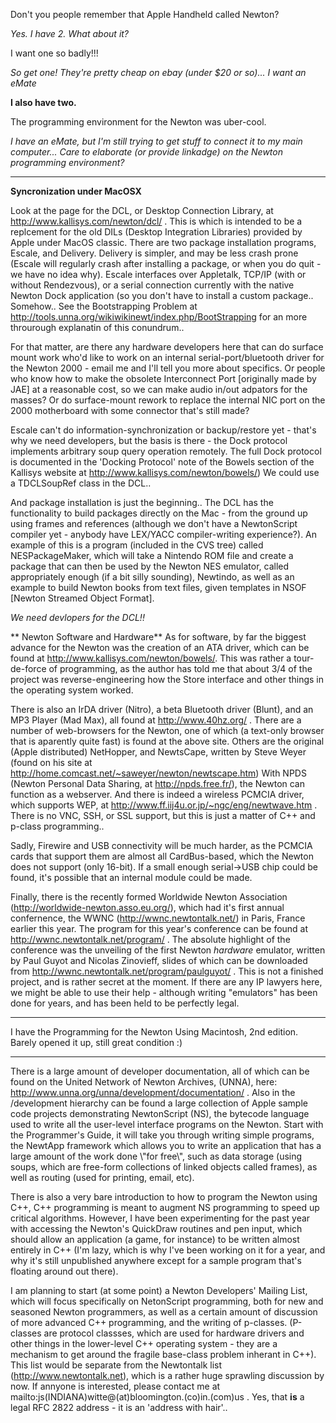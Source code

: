 

Don't you people remember that Apple Handheld called Newton?

*Yes. I have 2. What about it?*

I want one so badly!!! 

*So get one! They're pretty cheap on ebay (under $20 or so)... I want an eMate*

**I also have two.**

The programming environment for the Newton was uber-cool.

*I have an eMate, but I'm still trying to get stuff to connect it to my main computer... Care to elaborate (or provide linkadge) on the Newton programming environment?*

----

 **Syncronization under MacOSX**

  Look at the page for the DCL, or Desktop Connection Library, at  http://www.kallisys.com/newton/dcl/ .  This is which is intended to be a replcement for the old DILs (Desktop Integration Libraries) provided by Apple under MacOS classic.  There are two package installation programs, Escale, and Delivery.  Delivery is simpler, and may be less crash prone (Escale will regularly crash after installing a package, or when you do quit - we have no idea why).  Escale interfaces over Appletalk, TCP/IP (with or without Rendezvous), or a serial connection currently with the native Newton Dock application (so you don't have to install a custom package..  Somehow..  See the Bootstrapping Problem at http://tools.unna.org/wikiwikinewt/index.php/BootStrapping for an more throurough explanatin of this conundrum..

  For that matter, are there any hardware developers here that can do surface mount work who'd like to work on an internal serial-port/bluetooth driver for the Newton 2000 - email me and I'll tell you more about specifics.  Or people who know how to make the obsolete Interconnect Port [originally made by JAE] at a reasonable cost, so we can make audio in/out adpators for the masses?  Or do surface-mount rework to replace the internal NIC port on the 2000 motherboard with some connector that's still made?

  Escale can't do information-synchronization or backup/restore yet - that's why we need developers, but the basis is there - the Dock protocol implements arbitrary soup query operation remotely.  The full Dock protocol is documented in the 'Docking Protocol' note of the Bowels section of the Kallisys website at http://www.kallisys.com/newton/bowels/)  We could use a TDCLSoupRef class in the DCL..

  And package installation is just the beginning..  The DCL has the functionality to build packages directly on the Mac - from the ground up using frames and references (although we don't have a NewtonScript compiler yet - anybody have LEX/YACC compiler-writing experience?).  An example of this is a program (included in the CVS tree) called NESPackageMaker, which will take a Nintendo ROM file and create a package that can then be used by the Newton NES emulator, called appropriately enough (if a bit silly sounding), Newtindo, as well as an example to build Newton books from text files, given templates in NSOF [Newton Streamed Object Format].

  *We need devlopers for the DCL!!*

 ** Newton Software and Hardware**
  As for software, by far the biggest advance for the Newton was the creation of an ATA driver, which can be found at http://www.kallisys.com/newton/bowels/.  This was rather a tour-de-force of programming, as the author has told me that about 3/4 of the project was reverse-engineering how the Store interface and other things in the operating system worked.

  There is also an IrDA driver (Nitro), a beta Bluetooth driver (Blunt), and an MP3 Player (Mad Max), all found at http://www.40hz.org/ .  There are a number of web-browsers for the Newton, one of which (a text-only browser that is aparently quite fast) is found at the above site.  Others are the original (Apple distributed) NetHopper, and NewtsCape, written by Steve Weyer (found on his site at http://home.comcast.net/~saweyer/newton/newtscape.htm)  With NPDS (Newton Personal Data Sharing, at http://npds.free.fr/), the Newton can function as a webserver.  And there is indeed a wireless PCMCIA driver, which supports WEP, at http://www.ff.iij4u.or.jp/~ngc/eng/newtwave.htm .  There is no VNC, SSH, or SSL support, but this is just a matter of C++ and p-class programming..

  Sadly, Firewire and USB connectivity will be much harder, as the PCMCIA cards that support them are almost all CardBus-based, which the Newton does not support (only 16-bit).  If a small enough serial->USB chip could be found, it's possible that an internal module could be made.

  Finally, there is the recently formed Worldwide Newton Association (http://worldwide-newton.asso.eu.org/), which had it's first annual confernence, the WWNC (http://wwnc.newtontalk.net/) in Paris, France earlier this year.  The program for this year's conference can be found at http://wwnc.newtontalk.net/program/ .  The absolute highlight of the conference was the unveiling of the first Newton *hardware* emulator, written by Paul Guyot and Nicolas Zinovieff, slides of which can be downloaded from http://wwnc.newtontalk.net/program/paulguyot/ .  This is not a finished project, and is rather secret at the moment.  If there are any IP lawyers here, we might be able to use their help - although writing "emulators" has been done for years, and has been held to be perfectly legal.

----

I have the Programming for the Newton Using Macintosh, 2nd edition. Barely opened it up, still great condition :)

----

  There is a large amount of developer documentation, all of which can be found on the United Network of Newton Archives, (UNNA), here: http://www.unna.org/unna/development/documentation/ .  Also in the /development hierarchy can be found a large collection of Apple sample code projects demonstrating NewtonScript (NS), the bytecode language used to write all the user-level interface programs on the Newton.  Start with the Programmer's Guide, it will take you through writing simple programs, the NewtApp framework which allows you to write an application that has a large amount of the work done \\"for free\\", such as data storage (using soups, which are free-form collections of linked objects called frames), as well as routing (used for printing, email, etc).

  There is also a very bare introduction to how to program the Newton using C++,   C++ programming is meant to augment NS programming to speed up critical algorithms.  However, I have been experimenting for the past year with accessing the Newton's QuickDraw routines and pen input, which should allow  an application (a game, for instance) to be written almost entirely in C++ (I'm lazy, which is why I've been working on it for a year, and why it's still unpublished anywhere except for a sample program that's floating around out there).

  I am planning to start (at some point) a Newton Developers' Mailing List, which will focus specifically on NetonScript programming, both for new and seasoned Newton programmers, as well as a certain amount of discussion of more advanced C++ programming, and the writing of p-classes. (P-classes are protocol classses, which are used for hardware drivers and other things in the lower-level C++ operating system - they are a mechanism to get around the fragile base-class problem inherant in C++).  This list would be separate from the Newtontalk list (http://www.newtontalk.net), which is a rather huge sprawling discussion by now.  If annyone is interested, please contact me at mailto:js(INDIANA)witte@(at)bloomington.(co)in.(com)us .  Yes, that **is** a legal RFC 2822 address - it is an 'address with hair'..
